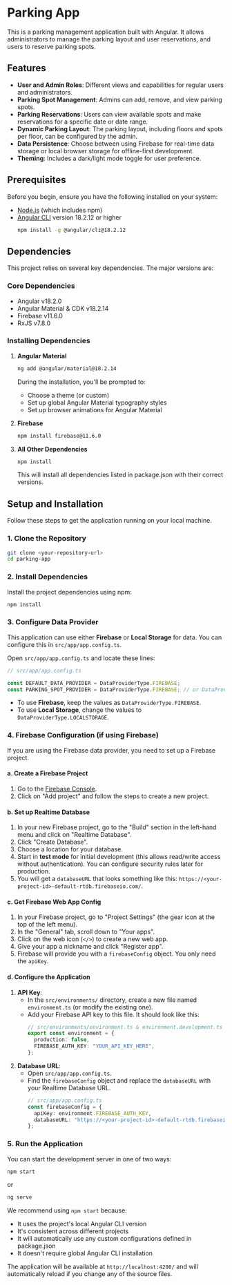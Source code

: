 # Parking App

This is a parking management application built with Angular. It allows administrators to manage the parking layout and user reservations, and users to reserve parking spots.

## Features

- **User and Admin Roles**: Different views and capabilities for regular users and administrators.
- **Parking Spot Management**: Admins can add, remove, and view parking spots.
- **Parking Reservations**: Users can view available spots and make reservations for a specific date or date range.
- **Dynamic Parking Layout**: The parking layout, including floors and spots per floor, can be configured by the admin.
- **Data Persistence**: Choose between using Firebase for real-time data storage or local browser storage for offline-first development.
- **Theming**: Includes a dark/light mode toggle for user preference.

## Prerequisites

Before you begin, ensure you have the following installed on your system:

- [Node.js](https://nodejs.org/) (which includes npm)
- [Angular CLI](https://angular.dev/tools/cli) version 18.2.12 or higher
  ```bash
  npm install -g @angular/cli@18.2.12
  ```

## Dependencies

This project relies on several key dependencies. The major versions are:

### Core Dependencies

- Angular v18.2.0
- Angular Material & CDK v18.2.14
- Firebase v11.6.0
- RxJS v7.8.0

### Installing Dependencies

1. **Angular Material**

   ```bash
   ng add @angular/material@18.2.14
   ```

   During the installation, you'll be prompted to:

   - Choose a theme (or custom)
   - Set up global Angular Material typography styles
   - Set up browser animations for Angular Material

2. **Firebase**

   ```bash
   npm install firebase@11.6.0
   ```

3. **All Other Dependencies**
   ```bash
   npm install
   ```
   This will install all dependencies listed in package.json with their correct versions.

## Setup and Installation

Follow these steps to get the application running on your local machine.

### 1. Clone the Repository

```bash
git clone <your-repository-url>
cd parking-app
```

### 2. Install Dependencies

Install the project dependencies using npm:

```bash
npm install
```

### 3. Configure Data Provider

This application can use either **Firebase** or **Local Storage** for data. You can configure this in `src/app/app.config.ts`.

Open `src/app/app.config.ts` and locate these lines:

```typescript
// src/app/app.config.ts

const DEFAULT_DATA_PROVIDER = DataProviderType.FIREBASE;
const PARKING_SPOT_PROVIDER = DataProviderType.FIREBASE; // or DataProviderType.LOCALSTORAGE
```

- To use **Firebase**, keep the values as `DataProviderType.FIREBASE`.
- To use **Local Storage**, change the values to `DataProviderType.LOCALSTORAGE`.

### 4. Firebase Configuration (if using Firebase)

If you are using the Firebase data provider, you need to set up a Firebase project.

#### a. Create a Firebase Project

1.  Go to the [Firebase Console](https://console.firebase.google.com/).
2.  Click on "Add project" and follow the steps to create a new project.

#### b. Set up Realtime Database

1.  In your new Firebase project, go to the "Build" section in the left-hand menu and click on "Realtime Database".
2.  Click "Create Database".
3.  Choose a location for your database.
4.  Start in **test mode** for initial development (this allows read/write access without authentication). You can configure security rules later for production.
5.  You will get a `databaseURL` that looks something like this: `https://<your-project-id>-default-rtdb.firebaseio.com/`.

#### c. Get Firebase Web App Config

1.  In your Firebase project, go to "Project Settings" (the gear icon at the top of the left menu).
2.  In the "General" tab, scroll down to "Your apps".
3.  Click on the web icon (`</>`) to create a new web app.
4.  Give your app a nickname and click "Register app".
5.  Firebase will provide you with a `firebaseConfig` object. You only need the `apiKey`.

#### d. Configure the Application

1.  **API Key**:
    - In the `src/environments/` directory, create a new file named `environment.ts` (or modify the existing one).
    - Add your Firebase API key to this file. It should look like this:
      ```typescript
      // src/environments/environment.ts & environment.development.ts
      export const environment = {
        production: false,
        FIREBASE_AUTH_KEY: "YOUR_API_KEY_HERE",
      };
      ```
2.  **Database URL**:
    - Open `src/app/app.config.ts`.
    - Find the `firebaseConfig` object and replace the `databaseURL` with your Realtime Database URL.
      ```typescript
      // src/app/app.config.ts
      const firebaseConfig = {
        apiKey: environment.FIREBASE_AUTH_KEY,
        databaseURL: "https://<your-project-id>-default-rtdb.firebaseio.com/",
      };
      ```

### 5. Run the Application

You can start the development server in one of two ways:

```bash
npm start
```

or

```bash
ng serve
```

We recommend using `npm start` because:

- It uses the project's local Angular CLI version
- It's consistent across different projects
- It will automatically use any custom configurations defined in package.json
- It doesn't require global Angular CLI installation

The application will be available at `http://localhost:4200/` and will automatically reload if you change any of the source files.
